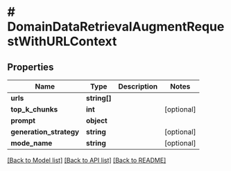 # # DomainDataRetrievalAugmentRequestWithURLContext

## Properties

Name | Type | Description | Notes
------------ | ------------- | ------------- | -------------
**urls** | **string[]** |  |
**top_k_chunks** | **int** |  | [optional]
**prompt** | **object** |  |
**generation_strategy** | **string** |  | [optional]
**mode_name** | **string** |  | [optional]

[[Back to Model list]](../../README.md#models) [[Back to API list]](../../README.md#endpoints) [[Back to README]](../../README.md)
